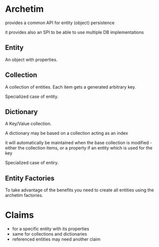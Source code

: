 Archetim
========


provides a common API for entity (object) persistence

it provides also an SPI to be able to use multiple DB implementations



## Entity

An object with properties. 

## Collection

A collection of entities. Each item gets a generated arbitrary key.

Specialized case of entity. 

## Dictionary

A Key/Value collection. 

A dictionary may be based on a collection acting as an index

it will automatically be maintained when the base collection is modified - either the collection items, or a property if an entity which is used for the key 

Specialized case of entiry. 

## Entity Factories

To take advantage of the benefits you need to create all entities using the 
archetim factories.


# Claims

- for a specific entity with its properties
- same for collections and dictionaries
- referenced entities may need another claim


